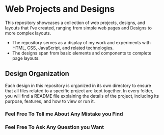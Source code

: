 # Web Projects and Designs
This repository showcases a collection of web projects, designs, and layouts that I’ve created, ranging from simple web pages and Designs to more complex layouts.
- The repository serves as a display of my work and experiments with HTML, CSS, JavaScript, and related technologies.
- The designs span from basic elements and components to complete page layouts.

## Design Organization
Each design in this repository is organized in its own directory to ensure that all files related to a specific project are kept together.
In every folder, you will find a README file explaining the details of the project, including its purpose, features, and how to view or run it.

### Feel Free To Tell me About Any Mistake you Find
### Feel Free To Ask Any Question you Want
